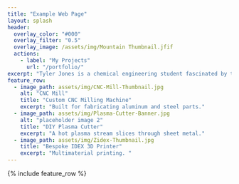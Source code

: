 ```yaml
---
title: "Example Web Page"
layout: splash
header:
  overlay_color: "#000"
  overlay_filter: "0.5"
  overlay_image: /assets/img/Mountain Thumbnail.jfif
  actions:
    - label: "My Projects"
      url: "/portfolio/"
excerpt: "Tyler Jones is a chemical engineering student fascinated by the developments in modern energy capture and storage. His interests lie in these opportunities of revolutionizing our current technologies and ideas with an eye towards a climate-neutral future."
feature_row:
  - image_path: assets/img/CNC-Mill-Thumbnail.jpg
    alt: "CNC Mill"
    title: "Custom CNC Milling Machine"
    excerpt: "Built for fabricating aluminum and steel parts."
  - image_path: assets/img/Plasma-Cutter-Banner.jpg
    alt: "placeholder image 2"
    title: "DIY Plasma Cutter"
    excerpt: "A hot plasma stream slices through sheet metal."
  - image_path: assets/img/Zidex-Thumbnail.jpg
    title: "Bespoke IDEX 3D Printer"
    excerpt: "Multimaterial printing. "
---
```


{% include feature_row %}

